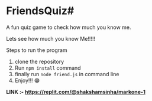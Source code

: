 # FriendsQuiz#

A fun quiz game to check how much you know me.

Lets see how much you know Me!!!!!

Steps to run the program

1. clone the repository
2. Run `npm install` command 
3. finally run `node friend.js` in command line
4. Enjoy!!! 😁


**LINK :-  https://replit.com/@shakshamsinha/markone-1**